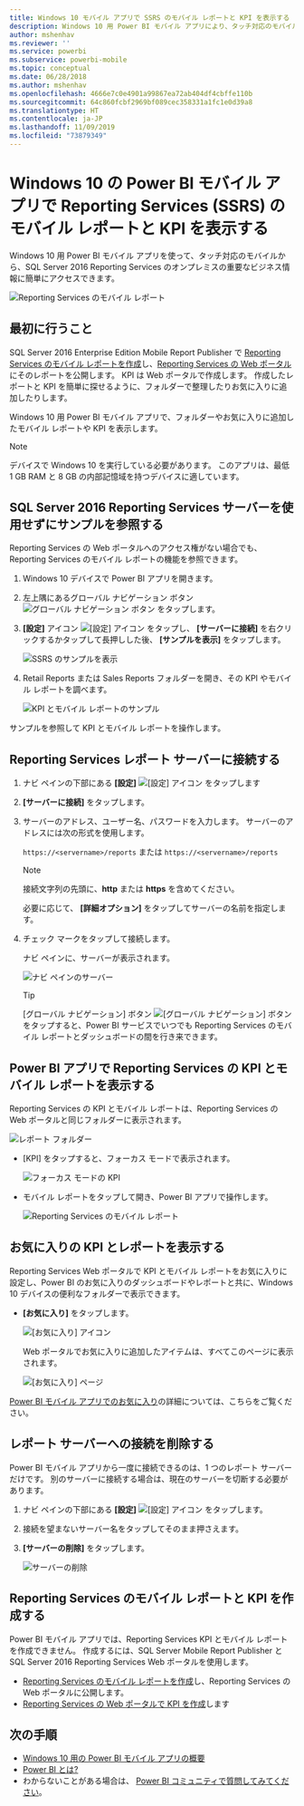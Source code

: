 ```yaml
---
title: Windows 10 モバイル アプリで SSRS のモバイル レポートと KPI を表示する - Power BI
description: Windows 10 用 Power BI モバイル アプリにより、タッチ対応のモバイルからオンプレミスの重要なビジネス情報に簡単にアクセスできるようになります。
author: mshenhav
ms.reviewer: ''
ms.service: powerbi
ms.subservice: powerbi-mobile
ms.topic: conceptual
ms.date: 06/28/2018
ms.author: mshenhav
ms.openlocfilehash: 4666e7c0e4901a99867ea72ab404df4cbffe110b
ms.sourcegitcommit: 64c860fcbf2969bf089cec358331a1fc1e0d39a8
ms.translationtype: HT
ms.contentlocale: ja-JP
ms.lasthandoff: 11/09/2019
ms.locfileid: "73879349"
---
```

# <a name="view-reporting-services-ssrs-mobile-reports-and-kpis-in-the-windows-10-power-bi-mobile-app"></a>Windows 10 の Power BI モバイル アプリで Reporting Services (SSRS) のモバイル レポートと KPI を表示する
Windows 10 用 Power BI モバイル アプリを使って、タッチ対応のモバイルから、SQL Server 2016 Reporting Services のオンプレミスの重要なビジネス情報に簡単にアクセスできます。 

![Reporting Services のモバイル レポート](././media/mobile-app-windows-10-ssrs-kpis-mobile-reports/power-bi-ssrs-mobile-report.png)

## <a name="first-things-first"></a>最初に行うこと
SQL Server 2016 Enterprise Edition Mobile Report Publisher で [Reporting Services のモバイル レポートを作成](https://msdn.microsoft.com/library/mt652547.aspx)し、[Reporting Services の Web ポータル](https://msdn.microsoft.com/library/mt637133.aspx)にそのレポートを公開します。 KPI は Web ポータルで作成します。 作成したレポートと KPI を簡単に探せるように、フォルダーで整理したりお気に入りに追加したりします。 

Windows 10 用 Power BI モバイル アプリで、フォルダーやお気に入りに追加したモバイル レポートや KPI を表示します。 

> [!NOTE]
> デバイスで Windows 10 を実行している必要があります。 このアプリは、最低 1 GB RAM と 8 GB の内部記憶域を持つデバイスに適しています。
> 
> 

## <a name="explore-samples-without-a-sql-server-2016-reporting-services-server"></a>SQL Server 2016 Reporting Services サーバーを使用せずにサンプルを参照する
Reporting Services の Web ポータルへのアクセス権がない場合でも、Reporting Services のモバイル レポートの機能を参照できます。

1. Windows 10 デバイスで Power BI アプリを開きます。
2. 左上隅にあるグローバル ナビゲーション ボタン ![グローバル ナビゲーション ボタン](././media/mobile-app-windows-10-ssrs-kpis-mobile-reports/powerbi_windows10_options_icon.png) をタップします。
3. **[設定]** アイコン ![[設定] アイコン](./././media/mobile-app-windows-10-ssrs-kpis-mobile-reports/power-bi-settings-icon.png) をタップし、 **[サーバーに接続]** を右クリックするかタップして長押しした後、 **[サンプルを表示]** をタップします。
   
   ![SSRS のサンプルを表示](./media/mobile-app-windows-10-ssrs-kpis-mobile-reports/power-bi-win10-connect-ssrs-samples.png)
4. Retail Reports または Sales Reports フォルダーを開き、その KPI やモバイル レポートを調べます。
   
   ![KPI とモバイル レポートのサンプル](./media/mobile-app-windows-10-ssrs-kpis-mobile-reports/power-bi-win10-ssrs-sample-kpis.png)

サンプルを参照して KPI とモバイル レポートを操作します。

## <a name="connect-to-a-reporting-services-report-server"></a>Reporting Services レポート サーバーに接続する
1. ナビ ペインの下部にある **[設定]** ![[設定] アイコン](./././media/mobile-app-windows-10-ssrs-kpis-mobile-reports/power-bi-settings-icon.png) をタップします
2. **[サーバーに接続]** をタップします。
3. サーバーのアドレス、ユーザー名、パスワードを入力します。 サーバーのアドレスには次の形式を使用します。
   
     `https://<servername>/reports` または `https://<servername>/reports`
   
   > [!NOTE]
   > 接続文字列の先頭に、**http** または **https** を含めてください。
   > 
   > 
   
    必要に応じて、 **[詳細オプション]** をタップしてサーバーの名前を指定します。
4. チェック マークをタップして接続します。 
   
   ナビ ペインに、サーバーが表示されます。
   
   ![ナビ ペインのサーバー](./media/mobile-app-windows-10-ssrs-kpis-mobile-reports/power-bi-ssrs-mobile-report-server.png)
   
   >[!TIP]
   >[グローバル ナビゲーション] ボタン ![[グローバル ナビゲーション] ボタン](././media/mobile-app-windows-10-ssrs-kpis-mobile-reports/powerbi_windows10_options_icon.png) をタップすると、Power BI サービスでいつでも Reporting Services のモバイル レポートとダッシュボードの間を行き来できます。 
   > 

## <a name="view-reporting-services-kpis-and-mobile-reports-in-the-power-bi-app"></a>Power BI アプリで Reporting Services の KPI とモバイル レポートを表示する
Reporting Services の KPI とモバイル レポートは、Reporting Services の Web ポータルと同じフォルダーに表示されます。

![レポート フォルダー](./media/mobile-app-windows-10-ssrs-kpis-mobile-reports/power-bi-ssrs-mobile-report-folders.png)

* [KPI] をタップすると、フォーカス モードで表示されます。
  
    ![フォーカス モードの KPI](./media/mobile-app-windows-10-ssrs-kpis-mobile-reports/power-bi-ssrs-mobile-report-kpis.png)
* モバイル レポートをタップして開き、Power BI アプリで操作します。
  
    ![Reporting Services のモバイル レポート](././media/mobile-app-windows-10-ssrs-kpis-mobile-reports/power-bi-ssrs-mobile-report.png)

## <a name="view-your-favorite-kpis-and-reports"></a>お気に入りの KPI とレポートを表示する
Reporting Services Web ポータルで KPI とモバイル レポートをお気に入りに設定し、Power BI のお気に入りのダッシュボードやレポートと共に、Windows 10 デバイスの便利なフォルダーで表示できます。

* **[お気に入り]** をタップします。
  
   ![[お気に入り] アイコン](./media/mobile-app-windows-10-ssrs-kpis-mobile-reports/power-bi-ssrs-mobile-report-favorite-menu.png)
  
   Web ポータルでお気に入りに追加したアイテムは、すべてこのページに表示されます。
  
   ![[お気に入り] ページ](./media/mobile-app-windows-10-ssrs-kpis-mobile-reports/power-bi-windows-10-ssrs-favorites.png)

[Power BI モバイル アプリでのお気に入り](mobile-apps-favorites.md)の詳細については、こちらをご覧ください。

## <a name="remove-a-connection-to-a-report-server"></a>レポート サーバーへの接続を削除する
Power BI モバイル アプリから一度に接続できるのは、1 つのレポート サーバーだけです。 別のサーバーに接続する場合は、現在のサーバーを切断する必要があります。

1. ナビ ペインの下部にある **[設定]** ![[設定] アイコン](./././media/mobile-app-windows-10-ssrs-kpis-mobile-reports/power-bi-settings-icon.png) をタップします。
2. 接続を望まないサーバー名をタップしてそのまま押さえます。
3. **[サーバーの削除]** をタップします。
   
    ![サーバーの削除](./media/mobile-app-windows-10-ssrs-kpis-mobile-reports/power-bi-windows-10-ssrs-remove-server-menu.png)

## <a name="create-reporting-services-mobile-reports-and-kpis"></a>Reporting Services のモバイル レポートと KPI を作成する
Power BI モバイル アプリでは、Reporting Services KPI とモバイル レポートを作成できません。 作成するには、SQL Server Mobile Report Publisher と SQL Server 2016 Reporting Services Web ポータルを使用します。

* [Reporting Services のモバイル レポートを作成](https://msdn.microsoft.com/library/mt652547.aspx)し、Reporting Services の Web ポータルに公開します。
* [Reporting Services の Web ポータルで KPI を作成](https://msdn.microsoft.com/library/mt683632.aspx)します

## <a name="next-steps"></a>次の手順
* [Windows 10 用の Power BI モバイル アプリの概要](mobile-windows-10-phone-app-get-started.md)  
* [Power BI とは?](../../fundamentals/power-bi-overview.md)  
* わからないことがある場合は、 [Power BI コミュニティで質問してみてください](https://community.powerbi.com/)。

